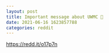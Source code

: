 ```yaml
--- 
layout: post 
title: Important message about UWMC 🚀 
date: 2021-06-16 1623857788 
categories: reddit 
--- 
```

https://redd.it/o17p7n
